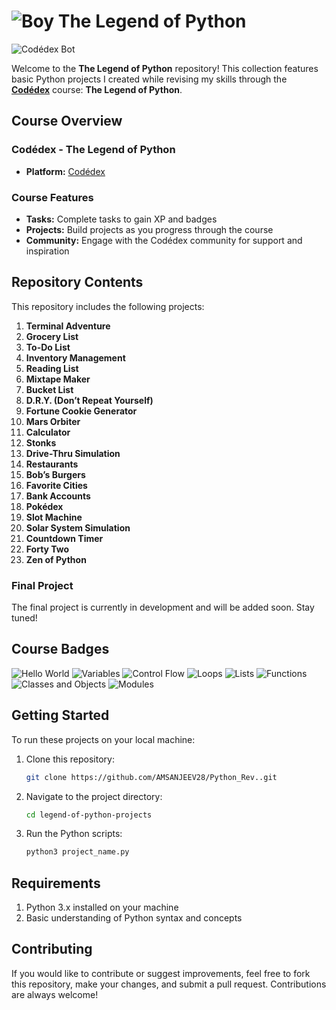 # ![Boy](https://www.codedex.io/images/boy.gif) The Legend of Python 


![Codédex Bot](https://www.codedex.io/images/codedex-bot-logo-compressed.gif)

Welcome to the **The Legend of Python** repository! This collection features basic Python projects I created while revising my skills through the [**Codédex**](https://www.codedex.io/) course: **The Legend of Python**.

## Course Overview

### Codédex - The Legend of Python

- **Platform:** [Codédex](https://www.codedex.io/)

### Course Features

- **Tasks:** Complete tasks to gain XP and badges
- **Projects:** Build projects as you progress through the course
- **Community:** Engage with the Codédex community for support and inspiration


## Repository Contents

This repository includes the following projects:

1. **Terminal Adventure**
2. **Grocery List**
3. **To-Do List**
4. **Inventory Management**
5. **Reading List**
6. **Mixtape Maker**
7. **Bucket List**
8. **D.R.Y. (Don’t Repeat Yourself)**
9. **Fortune Cookie Generator**
10. **Mars Orbiter**
11. **Calculator**
12. **Stonks**
13. **Drive-Thru Simulation**
14. **Restaurants**
15. **Bob’s Burgers**
16. **Favorite Cities**
17. **Bank Accounts**
18. **Pokédex**
19. **Slot Machine**
20. **Solar System Simulation**
21. **Countdown Timer**
22. **Forty Two**
23. **Zen of Python**

### Final Project

The final project is currently in development and will be added soon. Stay tuned!

## Course Badges

![Hello World](https://www.codedex.io/images/badges/python/hello-world.png)
![Variables](https://www.codedex.io/images/badges/python/variables.png)
![Control Flow](https://www.codedex.io/images/badges/python/control-flow.png)
![Loops](https://www.codedex.io/images/badges/python/loops.png)
![Lists](https://www.codedex.io/_next/image?url=%2Fimages%2Fbadges%2Fpython%2Flists.png&w=32&q=75)
![Functions](https://www.codedex.io/_next/image?url=%2Fimages%2Fbadges%2Fpython%2Ffunctions.png&w=32&q=75)
![Classes and Objects](https://www.codedex.io/_next/image?url=%2Fimages%2Fbadges%2Fpython%2Fclasses-and-objects.png&w=32&q=75)
![Modules](https://www.codedex.io/_next/image?url=%2Fimages%2Fbadges%2Fpython%2Fmodules.png&w=32&q=75)


## Getting Started

To run these projects on your local machine:

1. Clone this repository:
   ```bash
   git clone https://github.com/AMSANJEEV28/Python_Rev..git

2. Navigate to the project directory:
   ```bash
   cd legend-of-python-projects

3. Run the Python scripts:
   ```bash
   python3 project_name.py

## Requirements

1. Python 3.x installed on your machine
2. Basic understanding of Python syntax and concepts

## Contributing

If you would like to contribute or suggest improvements, feel free to fork this repository, make your changes, and submit a pull request. Contributions are always welcome!
